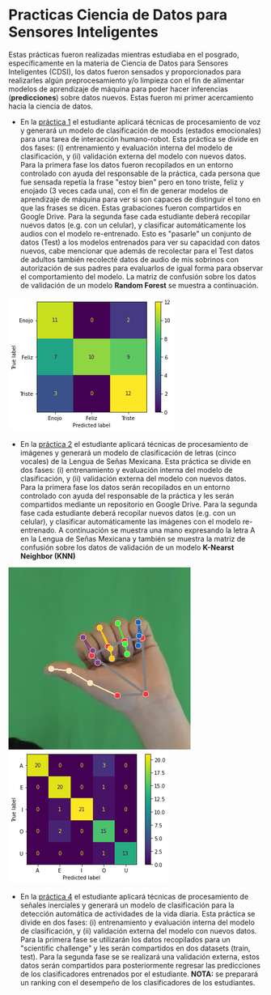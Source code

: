# Practicas Ciencia de Datos para Sensores Inteligentes
Estas prácticas fueron realizadas mientras estudiaba en el posgrado, específicamente en la materia de Ciencia de Datos para Sensores Inteligentes (CDSI), los datos fueron sensados y proporcionados para realizarles algún preprocesamiento y/o limpieza con el fin de alimentar modelos de aprendizaje de máquina para poder hacer inferencias (**predicciones**) sobre datos nuevos. Estas fueron mi primer acercamiento hacia la ciencia de datos.

* En la [práctica 1](https://github.com/LuisGuillermoRL/Practicas_CDSI/blob/main/Pr%C3%A1ctica_de_Audio.ipynb) el estudiante aplicará técnicas de procesamiento de voz y generará un modelo de clasificación de moods (estados emocionales) para una tarea de interacción humano-robot. Esta práctica se divide en dos fases: (i) entrenamiento y evaluación interna del modelo de clasificación, y (ii) validación externa del modelo con nuevos datos. Para la primera fase los datos fueron recopilados en un entorno controlado con ayuda del  responsable de la práctica, cada persona que fue sensada repetía la frase "estoy bien" pero en tono triste, feliz y enojado (3 veces cada una), con el fin de generar modelos de aprendizaje de máquina para ver si son capaces de distinguir el tono en que las frases se dicen. Estas grabaciones fueron compartidos en Google Drive. Para la segunda fase cada estudiante deberá recopilar nuevos datos (e.g. con un celular), y clasificar automáticamente los audios con el modelo re-entrenado. Esto es "pasarle" un conjunto de datos (Test) a los modelos entrenados para ver su capacidad con datos nuevos, cabe mencionar que además de recolectar para el Test datos de adultos también recolecté datos de audio de mis sobrinos con autorización de sus padres para evaluarlos de igual forma para observar el comportamiento del modelo. La matriz de confusión sobre los datos de validación de un modelo **Random Forest** se muestra a continuación.

![Matriz de confusión Modelo RF](./imgs/pract1_rf.png)

* En la [práctica 2](https://github.com/LuisGuillermoRL/Practicas_CDSI/blob/main/Pr%C3%A1ctica_de_Se%C3%B1as.ipynb) el estudiante aplicará técnicas de procesamiento de imágenes y generará un modelo de clasificación de letras (cinco vocales) de la Lengua de Señas Mexicana. Esta práctica se divide en dos fases: (i) entrenamiento y evaluación interna del modelo de clasificación, y (ii) validación externa del modelo con nuevos datos. Para la primera fase los datos serán recopilados en un entorno controlado con ayuda del  responsable de la práctica y les serán compartidos mediante un repositorio en Google Drive. Para la segunda fase cada estudiante deberá recopilar nuevos datos (e.g. con un celular), y clasificar automáticamente las imágenes con el modelo re-entrenado. A continuación se muestra una mano expresando la letra A en la Lengua de Señas Mexicana y también se muestra la matriz de confusión sobre los datos de validación de un modelo **K-Nearst Neighbor (KNN)**

![Mano  muestra](./imgs/pract2_img1.png)![Matriz de confusión Modelo KNN](./imgs/pract2_img2.png)

* En la [práctica 4](https://github.com/LuisGuillermoRL/Practicas_CDSI/blob/main/C_Pr%C3%A1ctica_Se%C3%B1as_Inerciales.ipynb) el estudiante aplicará técnicas de procesamiento de señales inerciales y generará un modelo de clasificación para la detección automática de actividades de la vida diaria. Esta práctica se divide en dos fases: (i) entrenamiento y evaluación interna del modelo de clasificación, y (ii) validación externa del modelo con nuevos datos. Para la primera fase se utilizarán los datos recopilados para un "scientific challenge" y les serán compartidos en dos datasets (train, test). Para la segunda fase se se realizará una validación externa, estos datos serán compartidos para posteriormente regresar las predicciones de los clasificadores entrenados por el estudiante. **NOTA:** se preparará un ranking con el desempeño de los clasificadores de los estudiantes.
